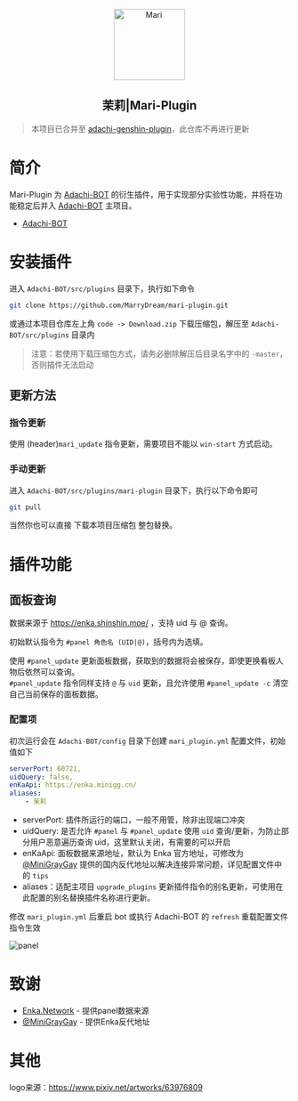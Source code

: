 <p align="center" >
    <a href="https://github.com/MarryDream/mari-plugin.git">
        <img src="https://mari-plugin.oss-cn-beijing.aliyuncs.com/logo.png" width="128" height="128" alt="Mari">
    </a>
</p>
<h2 align="center">茉莉|Mari-Plugin</h2>

> 本项目已合并至 [adachi-genshin-plugin](https://github.com/MarryDream/adachi-genshin-plugin)，此仓库不再进行更新

# 简介

Mari-Plugin 为 [Adachi-BOT][1] 的衍生插件，用于实现部分实验性功能，并将在功能稳定后并入 [Adachi-BOT][1] 主项目。

- [Adachi-BOT][1]

# 安装插件

进入 `Adachi-BOT/src/plugins` 目录下，执行如下命令

```bash
git clone https://github.com/MarryDream/mari-plugin.git
```

或通过本项目仓库左上角 `code -> Download.zip` 下载压缩包，解压至 `Adachi-BOT/src/plugins` 目录内

> 注意：若使用下载压缩包方式，请务必删除解压后目录名字中的 `-master`，否则插件无法启动

## 更新方法

### 指令更新

使用 (header)`mari_update` 指令更新，需要项目不能以 `win-start` 方式启动。

### 手动更新

进入 `Adachi-BOT/src/plugins/mari-plugin` 目录下，执行以下命令即可

```bash
git pull
```

当然你也可以直接 下载本项目压缩包 整包替换。

# 插件功能

## 面板查询

数据来源于 https://enka.shinshin.moe/ ，支持 uid 与 @ 查询。

初始默认指令为 `#panel 角色名 (UID|@)`，括号内为选填。

使用 `#panel_update` 更新面板数据，获取到的数据将会被保存，即使更换看板人物后依然可以查询。  
`#panel_update` 指令同样支持 `@` 与 `uid` 更新，且允许使用 `#panel_update -c` 清空自己当前保存的面板数据。

### 配置项

初次运行会在 `Adachi-BOT/config` 目录下创建 `mari_plugin.yml` 配置文件，初始值如下

```yaml
serverPort: 60721,
uidQuery: false,
enKaApi: https://enka.minigg.cn/
aliases:
    - 茉莉
```

- serverPort: 插件所运行的端口，一般不用管，除非出现端口冲突
- uidQuery: 是否允许 `#panel` 与 `#panel_update` 使用 `uid` 查询/更新，为防止部分用户恶意遍历查询 uid，这里默认关闭，有需要的可以开启
- enKaApi: 面板数据来源地址，默认为 Enka 官方地址，可修改为 [@MiniGrayGay][2] 提供的国内反代地址以解决连接异常问题，详见配置文件中的 `tips`
- aliases：适配主项目 `upgrade_plugins` 更新插件指令的别名更新，可使用在此配置的别名替换插件名称进行更新。

修改 `mari_plugin.yml` 后重启 bot 或执行 Adachi-BOT 的 `refresh` 重载配置文件指令生效

![panel][3]

# 致谢

- [Enka.Network][4] - 提供panel数据来源
- [@MiniGrayGay][2] - 提供Enka反代地址

# 其他

logo来源：https://www.pixiv.net/artworks/63976809

[1]: https://github.com/SilveryStar/Adachi-BOT

[2]: https://github.com/MiniGrayGay

[3]: https://mari-plugin.oss-cn-beijing.aliyuncs.com/example/panel.png

[4]: https://enka.shinshin.moe/
